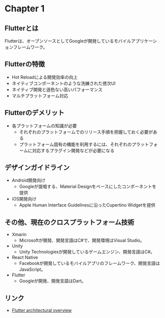 
# Chapter 1

## Flutterとは

Flutterは、オープンソースとしてGoogleが開発しているモバイルアプリケーションフレームワーク。

## Flutterの特徴

* Hot Reloadによる開発効率の向上
* ネイティブコンポーネントのような洗練された徳次UI
* ネイティブ開発と遜色ない高いパフォーマンス
* マルチプラットフォーム対応

## Flutterのデメリット

* 各プラットフォームの知識が必要
  - それぞれのプラットフォームでのリリース手順を把握しておく必要がある
  - プラットフォーム固有の機能を利用するには、それぞれのプラットフォームに対応するプラグイン開発などが必要になる

## デザインガイドライン

* Android開発向け
  - Googleが提唱する、Material Designをベースにしたコンポーネントを提供
* iOS開発向け
  - Apple Human Interface Guidelinesに沿ったCupertino Widgetを提供

## その他、現在のクロスプラットフォーム技術

* Xmarin
  - Microsoftが開発、開発言語はC#で、開発環境はVisual Studio。
* Unity
  - Unity Technologiesが開発しているゲームエンジン、開発言語はC#。
* React Native
  - Facebookが開発しているモバイルアプリのフレームワーク、開発言語はJavaScript。
* Flutter
  - Googleが開発、開発言語はDart。

## リンク
 * [Flutter architectural overview](https://docs.flutter.dev/resources/architectural-overview)
